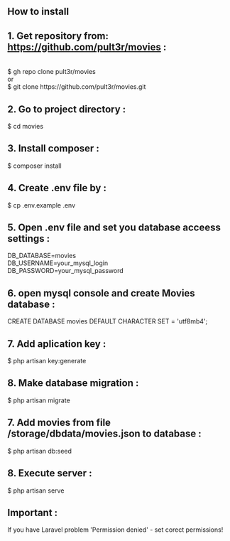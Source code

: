 ## How to install 

## 1. Get repository from: https://github.com/pult3r/movies :
<br/>
$ gh repo clone pult3r/movies<br/>
or<br/>
$ git clone https://github.com/pult3r/movies.git<br/>

## 2. Go to project directory :<br/>
$ cd movies

## 3. Install composer :<br/>
$ composer install

## 4. Create .env file by :<br/>
$ cp .env.example .env

## 5. Open .env file and set you database acceess settings :<br/>
DB_DATABASE=movies<br/>
DB_USERNAME=your_mysql_login<br/>
DB_PASSWORD=your_mysql_password<br/>

## 6. open mysql console and create Movies database : <br/>
CREATE DATABASE movies DEFAULT CHARACTER SET = 'utf8mb4';

## 7. Add aplication key :<br/>
$ php artisan key:generate

## 8. Make database migration :<br/>
$ php artisan migrate

## 7. Add movies from file /storage/dbdata/movies.json to database :<br/>
$ php artisan db:seed

## 8. Execute server :<br/>
$ php artisan serve

## Important : <br/>
If you have Laravel problem 'Permission denied' - set corect permissions!


